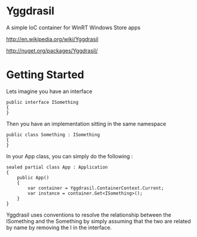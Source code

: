 Yggdrasil
========

A simple IoC container for WinRT Windows Store apps

http://en.wikipedia.org/wiki/Yggdrasil

http://nuget.org/packages/Yggdrasil/

# Getting Started #

Lets imagine you have an interface

    public interface ISomething
    {
    }
    
Then you have an implementation sitting in the same namespace

    public class Something : ISomething
    {
    }


In your App class, you can simply do the following : 

    sealed partial class App : Application
    {
        public App()
        {
            var container = Yggdrasil.ContainerContext.Current;
            var instance = container.Get<ISomething>();
        }
    }
  
Yggdrasil uses conventions to resolve the relationship between the ISomething and the 
Something by simply assuming that the two are related by name by removing the I in the 
interface.
  
  
